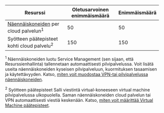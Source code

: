 Resurssi|Oletusarvoinen enimmäismäärä|Enimmäismäärä
---|---|---
[Näennäiskoneiden](../articles/virtual-machines/virtual-machines-linux-about.md) per cloud palvelun<sup>1</sup>|50|50
Syötteen päätepisteet kohti cloud palvelu<sup>2</sup>|150|150

<sup>1</sup> Näennäiskoneiden luotu Service Management (sen sijaan, että Resurssienhallinta) tallennetaan automaattisesti pilvipalvelussa. Voit lisätä useita näennäiskoneiden kyseisen pilvipalveluun, kuormituksen tasaamisen ja käytettävyyden. Katso, [miten voit muodostaa VPN-tai pilvipalvelussa näennäiskoneiden](../articles/virtual-machines/virtual-machines-linux-classic-connect-vms.md).

<sup>2</sup> Syötteen päätepisteet Salli viestintä virtual-koneeseen virtual machine pilvipalvelussa ulkopuolella. Saman näennäiskoneiden cloud palvelun tai VPN automaattisesti viestiä keskenään. Katso, [miten voit määrittää Virtual Machine päätepisteet](../articles/virtual-machines/virtual-machines-windows-classic-setup-endpoints.md). 
